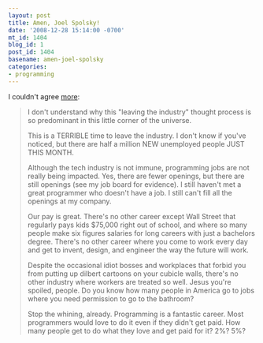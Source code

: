 ```yaml
---
layout: post
title: Amen, Joel Spolsky!
date: '2008-12-28 15:14:00 -0700'
mt_id: 1404
blog_id: 1
post_id: 1404
basename: amen-joel-spolsky
categories:
- programming
---
```

<p>
I couldn't agree <a href="http://discuss.joelonsoftware.com/default.asp?joel.3.718003.14#discussTopic718005">more</a>:
</p>
<blockquote>
<p>
I don't understand why this "leaving the industry" thought process is so predominant in this little corner of the universe.
</p>
<p>
This is a TERRIBLE time to leave the industry. I don't know if you've noticed, but there are half a million NEW unemployed people JUST THIS MONTH.
</p>
<p>
Although the tech industry is not immune, programming jobs are not really being impacted. Yes, there are fewer openings, but there are still openings (see my job board for evidence). I still haven't met a great programmer who doesn't have a job. I still can't fill all the openings at my company.
</p>
<p>
Our pay is great. There's no other career except Wall Street that regularly pays kids $75,000 right out of school, and where so many people make six figures salaries for long careers with just a bachelors degree. There's no other career where you come to work every day and get to invent, design, and engineer the way the future will work.
</p>
<p>
Despite the occasional idiot bosses and workplaces that forbid you from putting up dilbert cartoons on your cubicle walls, there's no other industry where workers are treated so well. Jesus you're spoiled, people. Do you know how many people in America go to jobs where you need permission to go to the bathroom?
</p>
<p>
Stop the whining, already. Programming is a fantastic career. Most programmers would love to do it even if they didn't get paid. How many people get to do what they love and get paid for it? 2%? 5%?
</p>
</blockquote>
